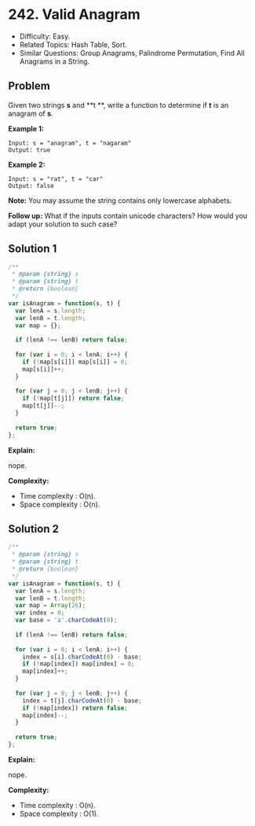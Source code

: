 # 242. Valid Anagram

- Difficulty: Easy.
- Related Topics: Hash Table, Sort.
- Similar Questions: Group Anagrams, Palindrome Permutation, Find All Anagrams in a String.

## Problem

Given two strings **s** and **t **, write a function to determine if **t** is an anagram of **s**.

**Example 1:**

```
Input: s = "anagram", t = "nagaram"
Output: true
```

**Example 2:**

```
Input: s = "rat", t = "car"
Output: false
```

**Note:**
You may assume the string contains only lowercase alphabets.

**Follow up:**
What if the inputs contain unicode characters? How would you adapt your solution to such case?


## Solution 1

```javascript
/**
 * @param {string} s
 * @param {string} t
 * @return {boolean}
 */
var isAnagram = function(s, t) {
  var lenA = s.length;
  var lenB = t.length;
  var map = {};
  
  if (lenA !== lenB) return false;
  
  for (var i = 0; i < lenA; i++) {
    if (!map[s[i]]) map[s[i]] = 0;
    map[s[i]]++;
  }
  
  for (var j = 0; j < lenB; j++) {
    if (!map[t[j]]) return false;
    map[t[j]]--;
  }
  
  return true;
};
```

**Explain:**

nope.

**Complexity:**

* Time complexity : O(n).
* Space complexity : O(n).

## Solution 2

```javascript
/**
 * @param {string} s
 * @param {string} t
 * @return {boolean}
 */
var isAnagram = function(s, t) {
  var lenA = s.length;
  var lenB = t.length;
  var map = Array(26);
  var index = 0;
  var base = 'a'.charCodeAt(0);
  
  if (lenA !== lenB) return false;
  
  for (var i = 0; i < lenA; i++) {
    index = s[i].charCodeAt(0) - base;
    if (!map[index]) map[index] = 0;
    map[index]++;
  }
  
  for (var j = 0; j < lenB; j++) {
    index = t[j].charCodeAt(0) - base;
    if (!map[index]) return false;
    map[index]--;
  }
  
  return true;
};
```

**Explain:**

nope.

**Complexity:**

* Time complexity : O(n).
* Space complexity : O(1).
